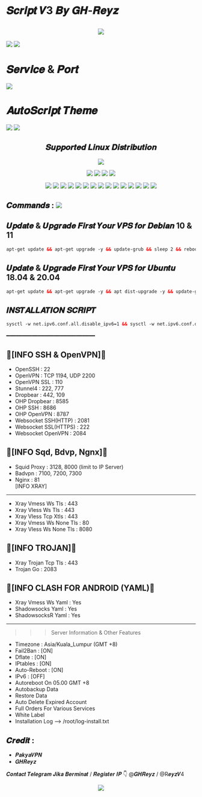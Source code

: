 # 𝑺𝒄𝒓𝒊𝒑𝒕 𝑽3 𝑩𝒚 𝑮𝑯-𝑹𝒆𝒚𝒛
 <h2 align="center"><img src="https://i.postimg.cc/rp6kh7nd/IMG-20230109-001107.jpg"></h2>
<img src="https://i.postimg.cc/wTZ8vSdW/IMG-20230109-001118.jpg"></h2>
<img src="https://i.postimg.cc/JzjsrYw8/IMG-20230107-001941.jpg"></h2>

# 𝑺𝒆𝒓𝒗𝒊𝒄𝒆 & 𝑷𝒐𝒓𝒕
<img src="https://i.postimg.cc/1XykFtXM/IMG-20230107-001952.jpg"></h2>

# 𝑨𝒖𝒕𝒐𝑺𝒄𝒓𝒊𝒑𝒕 𝑻𝒉𝒆𝒎𝒆
<img src="https://i.postimg.cc/w380N4wz/IMG-20230107-004553.jpg"></h2>
<img src="https://i.postimg.cc/pTKv84ZV/IMG-20230107-001929.jpg"></h2>



<h2 align="center"> 𝑺𝒖𝒑𝒑𝒐𝒓𝒕𝒆𝒅 𝑳𝒊𝒏𝒖𝒙 𝑫𝒊𝒔𝒕𝒓𝒊𝒃𝒖𝒕𝒊𝒐𝒏</h2>
<p align="center"><img src="https://d33wubrfki0l68.cloudfront.net/5911c43be3b1da526ed609e9c55783d9d0f6b066/9858b/assets/img/debian-ubuntu-hover.png"></p>
<p align="center"><img src="https://img.shields.io/static/v1?style=for-the-badge&logo=debian&label=Debian%2010&message=Buster&color=blue"> <img src="https://img.shields.io/static/v1?style=for-the-badge&logo=debian&label=Debian%2011&message=Bullseye&color=blue"> <img src="https://img.shields.io/static/v1?style=for-the-badge&logo=ubuntu&label=Ubuntu%2018&message=18.04 LTS&color=blue"> <img src="https://img.shields.io/static/v1?style=for-the-badge&logo=ubuntu&label=Ubuntu%2020&message=20.04 LTS&color=blue"></p>

<p align="center"><img src="https://img.shields.io/badge/Service-OpenSSH-success.svg"> <img src="https://img.shields.io/badge/Service-Dropbear-success.svg">  <img src="https://img.shields.io/badge/Service-Websocket-success.svg"> <img src="https://img.shields.io/badge/Service-BadVPN-success.svg">  <img src="https://img.shields.io/badge/Service-Stunnel-success.svg">  <img src="https://img.shields.io/badge/Service-OpenVPN-success.svg">  <img src="https://img.shields.io/badge/Service-Squid3-success.svg">  <img   src="https://img.shields.io/badge/Service-Webmin-success.svg">  <img src="https://img.shields.io/badge/Service-OHP-success.svg">  <img
src="https://img.shields.io/badge/Service-Xray-success.svg">  <img src= "https://img.shields.io/badge/Service-SSR-success.svg">  <img src="https://img.shields.io/badge/Service-Trojan Go-success.svg"> <img src="https://img.shields.io/badge/Service-Trojan-success.svg"> <img src="https://img.shields.io/badge/Service-WireGuard-success.svg"> <img src="https://img.shields.io/badge/Service-Shadowsocks-success.svg">

## 𝑪𝒐𝒎𝒎𝒂𝒏𝒅𝒔 : <img src="https://img.shields.io/static/v1?style=for-the-badge&logo=powershell&label=Shell&message=Bash%20Script&color=lightgray">

## 𝑼𝒑𝒅𝒂𝒕𝒆 & 𝑼𝒑𝒈𝒓𝒂𝒅𝒆 𝑭𝒊𝒓𝒔𝒕 𝒀𝒐𝒖𝒓 𝑽𝑷𝑺 𝒇𝒐𝒓 𝑫𝒆𝒃𝒊𝒂𝒏 10 & 11

  ```html
  apt-get update && apt-get upgrade -y && update-grub && sleep 2 && reboot

  ```

## 𝑼𝒑𝒅𝒂𝒕𝒆 & 𝑼𝒑𝒈𝒓𝒂𝒅𝒆 𝑭𝒊𝒓𝒔𝒕 𝒀𝒐𝒖𝒓 𝑽𝑷𝑺 𝒇𝒐𝒓 𝑼𝒃𝒖𝒏𝒕𝒖 18.04 & 20.04

  ```html
  apt-get update && apt-get upgrade -y && apt dist-upgrade -y && update-grub && sleep 2 && reboot

  ```
 
## 𝑰𝑵𝑺𝑻𝑨𝑳𝑳𝑨𝑻𝑰𝑶𝑵 𝑺𝑪𝑹𝑰𝑷𝑻
```html
sysctl -w net.ipv6.conf.all.disable_ipv6=1 && sysctl -w net.ipv6.conf.default.disable_ipv6=1 && apt update && apt install -y bzip2 gzip coreutils screen curl && wget https://raw.githubusercontent.com/GH-reyz/scriptv3/main/setup.sh && chmod +x setup.sh && sed -i -e 's/\r$//' setup.sh && screen -S setup ./setup.sh

```
━━━━━━━━━━━━━━━━━━━━━━━━━━━━
                                                                                                                                               
🔰[INFO SSH & OpenVPN]🔰                                                       
-------------------------                                                      
- OpenSSH                 : 22                                                  
- OpenVPN                 : TCP 1194, UDP 2200                                  
- OpenVPN SSL             : 110                                                 
- Stunnel4                : 222, 777                                            
- Dropbear                : 442, 109                                            
- OHP Dropbear            : 8585                                                
- OHP SSH                 : 8686                                                
- OHP OpenVPN             : 8787                                                
- Websocket SSH(HTTP)     : 2081                                                
- Websocket SSL(HTTPS)    : 222                                                 
- Websocket OpenVPN       : 2084 
                                                                                                                                
🔰[INFO Sqd, Bdvp, Ngnx]🔰                                                   
---------------------------                                                    
- Squid Proxy             : 3128, 8000 (limit to IP Server)                     
- Badvpn                  : 7100, 7200, 7300                                    
- Nginx                   : 81                                                                                                                                   
[INFO XRAY]                                                                
----------------                                                               
- Xray Vmess Ws Tls       : 443                                                 
- Xray Vless Ws Tls       : 443
- Xray Vless Tcp Xtls     : 443
- Xray Vmess Ws None Tls  : 80
- Xray Vless Ws None Tls  : 8080

🔰[INFO TROJAN]🔰
------------------
- Xray Trojan Tcp Tls     : 443
- Trojan Go               : 2083

🔰[INFO CLASH FOR ANDROID (YAML)🔰
----------------------------------
- Xray Vmess Ws Yaml      : Yes
- Shadowsocks Yaml        : Yes
- ShadowsocksR Yaml       : Yes

--------------------------------------------------------------
   >>> Server Information & Other Features
   - Timezone                : Asia/Kuala_Lumpur (GMT +8)
   - Fail2Ban                : [ON]
   - Dflate                  : [ON]
   - IPtables                : [ON]
   - Auto-Reboot             : [ON]
   - IPv6                    : [OFF]
   - Autoreboot On 05.00 GMT +8
   - Autobackup Data
   - Restore Data
   - Auto Delete Expired Account
   - Full Orders For Various Services
   - White Label
   - Installation Log --> /root/log-install.txt

## 𝑪𝒓𝒆𝒅𝒊𝒕 : 
* 𝑷𝒂𝒌𝒚𝒂𝑽𝑷𝑵 
* 𝑮𝑯𝑹𝒆𝒚𝒛

𝑪𝒐𝒏𝒕𝒂𝒄𝒕 𝑻𝒆𝒍𝒆𝒈𝒓𝒂𝒎 𝑱𝒊𝒌𝒂 𝑩𝒆𝒓𝒎𝒊𝒏𝒂𝒕 / 𝑹𝒆𝒈𝒊𝒔𝒕𝒆𝒓 𝑰𝑷 👇 @𝑮𝑯𝑹𝒆𝒚𝒛 / @R𝒆𝒚𝒛𝑽4


<p align="center">
  <a><img src="https://img.shields.io/badge/Copyright%20©-PADU%20AutoScriptVPN%202022.%20All%20rights%20reserved...-blueviolet.svg" style="max-width:200%;">
    </p>
   </p>
